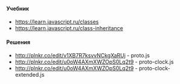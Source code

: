 #### Учебник
* https://learn.javascript.ru/classes
* https://learn.javascript.ru/class-inheritance

#### Решения
* http://plnkr.co/edit/v1XB7R7ksvvNCkgXaRUj - proto.js
* http://plnkr.co/edit/u0oW4AXmXWZOpS0Lq2t9 - proto-clock.js
* http://plnkr.co/edit/u0oW4AXmXWZOpS0Lq2t9 - proto-clock-extended.js
